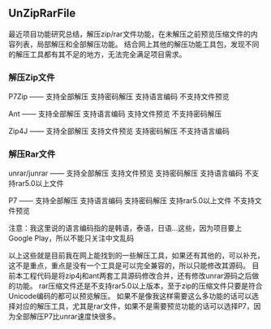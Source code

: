 ## UnZipRarFile
最近项目功能研究总结，解压zip/rar文件功能，在未解压之前预览压缩文件的内容列表，局部解压和全部解压功能。
结合网上其他的解压功能工具包，发现不同的解压工具都有其不足的地方，无法完全满足项目需求。

### 解压Zip文件

P7Zip —— 支持全部解压
         支持密码解压
         支持语言编码
         不支持文件预览
         
Ant —— 支持全部解压
       支持语言编码
       支持文件预览
       不支持密码解压
       
Zip4J —— 支持全部解压
         支持文件预览
         支持密码解压
         不支持语言编码
         
### 解压Rar文件

unrar/junrar —— 支持全部解压
                支持文件预览
                支持密码解压
                支持语言编码
                不支持rar5.0以上文件
                
P7 —— 支持全部解压
      支持语言编码
      支持密码解压
      支持rar5.0以上文件
      不支持文件预览

注意：我这里说的语言编码指的是韩语，泰语，日语...这些，因为项目要上Google Play，所以不能只关注中文乱码

以上这些就是目前我在网上能找到的一些解压工具，如果还有其他的，可以补充，这不是重点，重点是没有一个工具是可以完全兼容的，所以只能修改其源码。
目前本工程代码是将zip4j和ant两套工具源码修改合并，还有修改unrar源码之后做的功能。
rar压缩文件还是不支持rar5.0以上版本，至于zip的压缩文件只要是符合Unicode编码的都可以预览解压。
如果不是像我这样需要这么多功能的话可以选择对应的解压工具，尤其是rar文件，如果不是需要预览功能的话可以选择P7，因为全部解压P7比unrar速度快很多。
